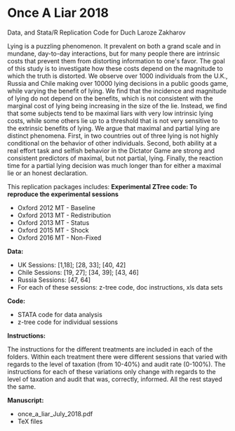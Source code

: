 # Once A Liar 2018
Data, and Stata/R Replication Code for Duch Laroze Zakharov 

Lying is a puzzling phenomenon. It prevalent on both a grand scale and in mundane, day-to-day interactions, but for many people there are intrinsic costs that prevent them from distorting information to one's favor. The goal of this study is to investigate how these costs depend on the magnitude to which the truth is distorted. We observe over 1000 individuals from the U.K., Russia and Chile making over 10000 lying decisions in a public goods game, while varying the benefit of lying. We find that the incidence and magnitude of lying do not depend on the benefits, which is not consistent with the marginal cost of lying being increasing in the size of the lie. Instead, we find that some subjects tend to be maximal liars with very low intrinsic lying costs, while some others lie up to a threshold that is not very sensitive to the extrinsic benefits of lying. We argue that maximal and partial lying are distinct phenomena. First, in two countries out of three lying is not highly conditional on the behavior of other individuals. Second, both ability at a real effort task and selfish behavior in the Dictator Game are strong and consistent predictors of maximal, but not partial, lying. Finally, the reaction time for a partial lying decision was much longer than for either a maximal lie or an honest declaration. 

This replication packages includes:
**Experimental ZTree code: To reproduce the experimental sessions** 
 - Oxford 2012 MT - Baseline
 - Oxford 2013 MT - Redistribution	
 - Oxford 2013 MT - Status	
 - Oxford 2015 MT - Shock	
 - Oxford 2016 MT - Non-Fixed	
 
**Data:** 
 -  UK Sessions: [1,18]; [28, 33]; [40, 42]
 -  Chile Sessions: [19, 27]; [34, 39]; [43, 46] 
 -  Russia Sessions: [47, 64]
 -  For each of these sessions: z-tree code, doc instructions, xls data sets
 
 
**Code:**
 - STATA code for data analysis
 - z-tree code for individual sessions
 
**Instructions:**

 The instructions for the different treatments are included in each of the folders. Within each treatment there were different sessions that varied with regards to the level of taxation (from 10-40%) and audit rate (0-100%). The instructions for each of these variations only change with regards to the level of taxation and audit that was, correctly, informed. All the rest stayed the same. 
 
**Manuscript:**
 - once_a_liar_July_2018.pdf
 - TeX files
 
